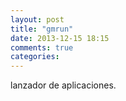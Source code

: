 ```yaml
---
layout: post
title: "gmrun"
date: 2013-12-15 18:15
comments: true
categories: 
---
```

lanzador de aplicaciones.

